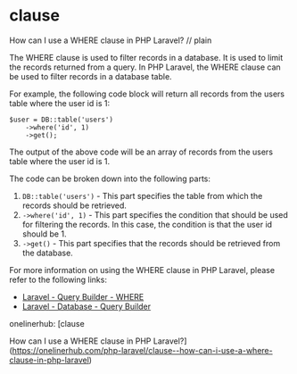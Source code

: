 # clause

How can I use a WHERE clause in PHP Laravel?
// plain

The WHERE clause is used to filter records in a database. It is used to limit the records returned from a query. In PHP Laravel, the WHERE clause can be used to filter records in a database table.

For example, the following code block will return all records from the users table where the user id is 1:

```
$user = DB::table('users')
    ->where('id', 1)
    ->get();
```

The output of the above code will be an array of records from the users table where the user id is 1.

The code can be broken down into the following parts:

1. `DB::table('users')` - This part specifies the table from which the records should be retrieved.
2. `->where('id', 1)` - This part specifies the condition that should be used for filtering the records. In this case, the condition is that the user id should be 1.
3. `->get()` - This part specifies that the records should be retrieved from the database.

For more information on using the WHERE clause in PHP Laravel, please refer to the following links:

- [Laravel - Query Builder - WHERE](https://laravel.com/docs/7.x/queries#where-clauses)
- [Laravel - Database - Query Builder](https://laravel.com/docs/7.x/database#query-builder)

onelinerhub: [clause

How can I use a WHERE clause in PHP Laravel?](https://onelinerhub.com/php-laravel/clause--how-can-i-use-a-where-clause-in-php-laravel)